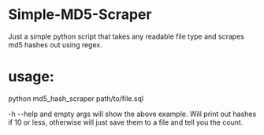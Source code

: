 # Simple-MD5-Scraper
Just a simple python script that takes any readable file type and scrapes md5 hashes out using regex.

# usage:
python md5_hash_scraper path/to/file.sql

-h --help and empty args will show the above example. Will print out hashes if 10 or less, otherwise will just save them to a file and tell you the count.

